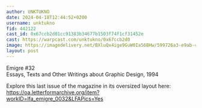 ```yaml
---
author: UNKTUKNO
date: 2024-04-18T12:44:52+0200
username: unktukno
fid: 442122
cast_id: 0x67ccb2d01cc91383b34677b1503f74f1cf31452e
cast: https://warpcast.com/unktukno/0x67ccb2d0
image: https://imagedelivery.net/BXluQx4ige9GuW0Ia56BHw/599726a3-e9ab-47ba-0209-1fc678fc1a00/original
layout: post
---
```

Emigre #32  
Essays, Texts and Other Writings about Graphic Design, 1994  
  
Explore this last issue of the magazine in its oversized layout here:  
https://oa.letterformarchive.org/item?workID=lfa_emigre_0032&LFAPics=Yes  

<img src='https://imagedelivery.net/BXluQx4ige9GuW0Ia56BHw/599726a3-e9ab-47ba-0209-1fc678fc1a00/original' alt='' referrerpolicy='no-referrer'/>
<img src='https://imagedelivery.net/BXluQx4ige9GuW0Ia56BHw/a95d1349-175f-4b62-c8ff-14e86f69f000/original' alt='' referrerpolicy='no-referrer'/>